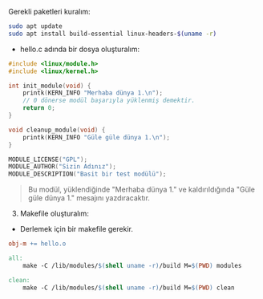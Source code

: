 Gerekli paketleri kuralım:

```bash
sudo apt update
sudo apt install build-essential linux-headers-$(uname -r)
```

- hello.c adında bir dosya oluşturalım:

```C
#include <linux/module.h>
#include <linux/kernel.h>

int init_module(void) {
    printk(KERN_INFO "Merhaba dünya 1.\n");
    // 0 dönerse modül başarıyla yüklenmiş demektir.
    return 0;
}

void cleanup_module(void) {
    printk(KERN_INFO "Güle güle dünya 1.\n");
}

MODULE_LICENSE("GPL");
MODULE_AUTHOR("Sizin Adınız");
MODULE_DESCRIPTION("Basit bir test modülü");
```
> Bu modül, yüklendiğinde "Merhaba dünya 1." ve kaldırıldığında "Güle güle dünya 1." mesajını yazdıracaktır.

3. Makefile oluşturalım:
- Derlemek için bir makefile gerekir.

```makefile
obj-m += hello.o

all:
	make -C /lib/modules/$(shell uname -r)/build M=$(PWD) modules

clean:
	make -C /lib/modules/$(shell uname -r)/build M=$(PWD) clean
```











